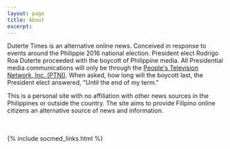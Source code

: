 ```yaml
---
layout: page
title: About
excerpt:
---
```


Duterte Times is an alternative online news.
Conceived in response to events around the Philippie 2016 national election.
President elect Rodrigo Roa Duterte proceeded with the boycott of Philippine media.
All Presidential media communications will only be through the [People's Television Network, Inc. (PTNI)](http://www.ptv.ph/).
When asked, how long will the boycott last, the President elect answered, "Until the end of my term."

This is a personal site with no affiliation with other news sources in the Philippines or outside the country.
The site aims to provide Filipino online citizens an alternative source of news and information.

<br/>
<br/>

<div class="social_media_links">
{% include socmed_links.html %}
</div>

<br/>
<br/>
<br/>
<br/>
<br/>
<br/>
<br/>
<br/>
<br/>